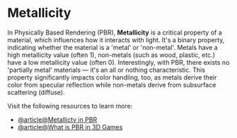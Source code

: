 # Metallicity

In Physically Based Rendering (PBR), **Metallicity** is a critical property of a material, which influences how it interacts with light. It's a binary property, indicating whether the material is a 'metal' or 'non-metal'. Metals have a high metallicity value (often 1), non-metals (such as wood, plastic, etc.) have a low metallicity value (often 0). Interestingly, with PBR, there exists no 'partially metal' materials ― it's an all or nothing characteristic. This property significantly impacts color handling, too, as metals derive their color from specular reflection while non-metals derive from subsurface scattering (diffuse).

Visit the following resources to learn more:

- [@article@Metallicty in PBR](https://en.wikipedia.org/wiki/Physically_based_rendering)
- [@article@What is PBR in 3D Games](https://www.adobe.com/products/substance3d/discover/pbr.html)
